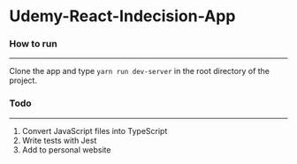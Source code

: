 # Udemy-React-Indecision-App
### How to run 
---------------
Clone the app and type `yarn run dev-server` in the root directory of the project.
### Todo
---------
1. Convert JavaScript files into TypeScript
2. Write tests with Jest
3. Add to personal website 
